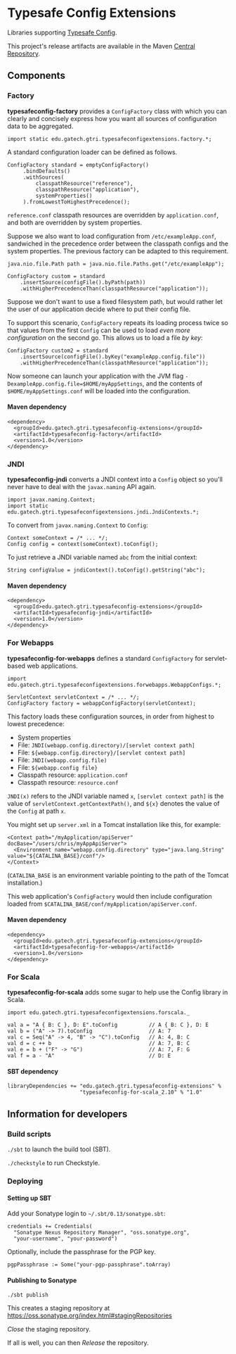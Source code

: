 # Typesafe Config Extensions

Libraries supporting [Typesafe Config](https://github.com/typesafehub/config).

This project's release artifacts are available in the Maven
[Central Repository](http://search.maven.org/#search%7Cga%7C1%7Cg%3Aedu.gatech.gtri.typesafeconfig-extensions).

## Components

### Factory

**typesafeconfig-factory** provides a `ConfigFactory` class with which you can clearly and
concisely express how you want all sources of configuration data to be aggregated.

```
import static edu.gatech.gtri.typesafeconfigextensions.factory.*;
```

A standard configuration loader can be defined as follows.

```
ConfigFactory standard = emptyConfigFactory()
     .bindDefaults()
     .withSources(
         classpathResource("reference"),
         classpathResource("application"),
         systemProperties()
     ).fromLowestToHighestPrecedence();
```

`reference.conf` classpath resources are overridden by `application.conf`, and both are
overridden by system properties.

Suppose we also want to load configuration from `/etc/exampleApp.conf`, sandwiched in the
precedence order between the classpath configs and the system properties. The previous factory
can be adapted to this requirement.

```
java.nio.file.Path path = java.nio.file.Paths.get("/etc/exampleApp");

ConfigFactory custom = standard
    .insertSource(configFile().byPath(path))
    .withHigherPrecedenceThan(classpathResource("application"));
```

Suppose we don't want to use a fixed filesystem path, but would rather let the user of our
application decide where to put their config file.

To support this scenario, `ConfigFactory` repeats its loading process twice so that values
from the first `Config` can be used to load *even more configuration* on the second go.
This allows us to load a file *by key*:

```
ConfigFactory custom2 = standard
    .insertSource(configFile().byKey("exampleApp.config.file"))
    .withHigherPrecedenceThan(classpathResource("application"));
```

Now someone can launch your application with the JVM flag
`-DexampleApp.config.file=$HOME/myAppSettings`, and the contents of
`$HOME/myAppSettings.conf` will be loaded into the configuration.

#### Maven dependency

```
<dependency>
  <groupId>edu.gatech.gtri.typesafeconfig-extensions</groupId>
  <artifactId>typesafeconfig-factory</artifactId>
  <version>1.0</version>
</dependency>
```

### JNDI

**typesafeconfig-jndi** converts a JNDI context into a `Config` object so you'll never have
to deal with the `javax.naming` API again.

```
import javax.naming.Context;
import static edu.gatech.gtri.typesafeconfigextensions.jndi.JndiContexts.*;
```

To convert from `javax.naming.Context` to `Config`:

```
Context someContext = /* ... */;
Config config = context(someContext).toConfig();
```

To just retrieve a JNDI variable named `abc` from the initial context:

```
String configValue = jndiContext().toConfig().getString("abc");
```

#### Maven dependency

```
<dependency>
  <groupId>edu.gatech.gtri.typesafeconfig-extensions</groupId>
  <artifactId>typesafeconfig-jndi</artifactId>
  <version>1.0</version>
</dependency>
```

### For Webapps

**typesafeconfig-for-webapps** defines a standard `ConfigFactory` for servlet-based
web applications.

```
import edu.gatech.gtri.typesafeconfigextensions.forwebapps.WebappConfigs.*;
```

```
ServletContext servletContext = /* ... */;
ConfigFactory factory = webappConfigFactory(servletContext);
```

This factory loads these configuration sources, in order from highest to lowest precedence:

* System properties
* File: `JNDI(webapp.config.directory)/[servlet context path]`
* File: `${webapp.config.directory}/[servlet context path]`
* File: `JNDI(webapp.config.file)`
* File: `${webapp.config file}`
* Classpath resource: `application.conf`
* Classpath resource: `resource.conf`

`JNDI(x)` refers to the JNDI variable named `x`, `[servlet context path]` is the value of
`servletContext.getContextPath()`, and `${x}` denotes the value of the `Config` at path `x`.

You might set up `server.xml` in a Tomcat installation like this, for example:

```
<Context path="/myApplication/apiServer" docBase="/users/chris/myAppApiServer">
  <Environment name="webapp.config.directory" type="java.lang.String" value="${CATALINA_BASE}/conf"/>
</Context>
```

(`CATALINA_BASE` is an environment variable pointing to the path of the Tomcat installation.)

This web application's `ConfigFactory` would then include configuration loaded from
`$CATALINA_BASE/conf/myApplication/apiServer.conf`.

#### Maven dependency


```
<dependency>
  <groupId>edu.gatech.gtri.typesafeconfig-extensions</groupId>
  <artifactId>typesafeconfig-for-webapps</artifactId>
  <version>1.0</version>
</dependency>
```

### For Scala

**typesafeconfig-for-scala** adds some sugar to help use the Config library in Scala.

```
import edu.gatech.gtri.typesafeconfigextensions.forscala._
```

```
val a = "A { B: C }, D: E".toConfig          // A { B: C }, D: E
val b = ("A" -> 7).toConfig                  // A: 7
val c = Seq("A" -> 4, "B" -> "C").toConfig   // A: 4, B: C
val d = c ++ b                               // A: 7, B: C
val e = b + ("F" -> "G")                     // A: 7, F: G
val f = a - "A"                              // D: E
```

#### SBT dependency

```
libraryDependencies += "edu.gatech.gtri.typesafeconfig-extensions" %
                       "typesafeconfig-for-scala_2.10" % "1.0"
```

## Information for developers

### Build scripts

`./sbt` to launch the build tool (SBT).

`./checkstyle` to run Checkstyle.

### Deploying

#### Setting up SBT

Add your Sonatype login to `~/.sbt/0.13/sonatype.sbt`:

```
credentials += Credentials(
  "Sonatype Nexus Repository Manager", "oss.sonatype.org",
  "your-username", "your-password")
```

Optionally, include the passphrase for the PGP key.

```
pgpPassphrase := Some("your-pgp-passphrase".toArray)
```

#### Publishing to Sonatype

`./sbt publish`

This creates a staging repository at
https://oss.sonatype.org/index.html#stagingRepositories

*Close* the staging repository.

If all is well, you can then *Release* the repository.
